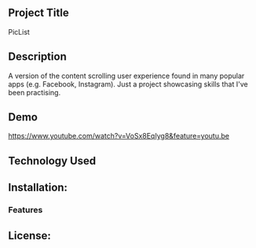 ## Project Title

PicList

## Description
A version of the content scrolling user experience found in many popular apps (e.g. Facebook, Instagram). 
Just a project showcasing skills that I've been practising. 

## Demo

https://www.youtube.com/watch?v=VoSx8EqIyg8&feature=youtu.be

## Technology Used

## Installation:

### Features

## License:





